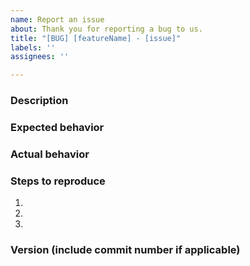 ```yaml
---
name: Report an issue
about: Thank you for reporting a bug to us.
title: "[BUG] [featureName] - [issue]"
labels: ''
assignees: ''

---
```


### Description
<!-- Describe how this bug happened, and general information about it. Note that we only speak Arabic and English, so if you're on any other language than we know, then translate. -->
<!-- Note that you need to be as more descriptive as you can so we can understand this bug. -->


### Expected behavior
<!-- How do you expect this project to behave on the suspected component. -->


### Actual behavior
<!-- What did the suspected component do instead? -->


### Steps to reproduce
<!-- Provide clear step-by-step instructions on how do you reporduce this bug. -->
1. 
1. 
1. 

### Version (include commit number if applicable)
<!-- This should be in this format: <Version> (<Commit>) (<Branch>). Commit number and branch required for development builds. -->

